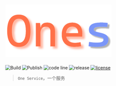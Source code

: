 # ![One Service](./logo.png)

![Build](https://github.com/maple512/services/actions/workflows/build.yml/badge.svg)
![Publish](https://github.com/maple512/services/actions/workflows/publish.yml/badge.svg)
![code line](https://img.shields.io/tokei/lines/github/maple512/services?style=flat)
![release](https://img.shields.io/github/v/release/maple512/services?include_prereleases&style=flat)
[![license](https://img.shields.io/github/license/maple512/services)](./LICENSE)

> `One Service`，一个服务
